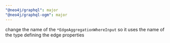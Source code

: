 ```yaml
---
"@neo4j/graphql": major
"@neo4j/graphql-ogm": major
---
```


change the name of the `*EdgeAggregationWhereInput` so it uses the name of the type defining the edge properties
